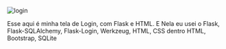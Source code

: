 ![login](https://github.com/user-attachments/assets/471ce92c-b75f-4a39-8dbb-ecdb19b3c6c8)


Esse aqui é minha tela de Login, com Flask e HTML.
E Nela eu usei o Flask, Flask-SQLAlchemy, Flask-Login, Werkzeug, HTML, CSS dentro HTML, Bootstrap, SQLite
